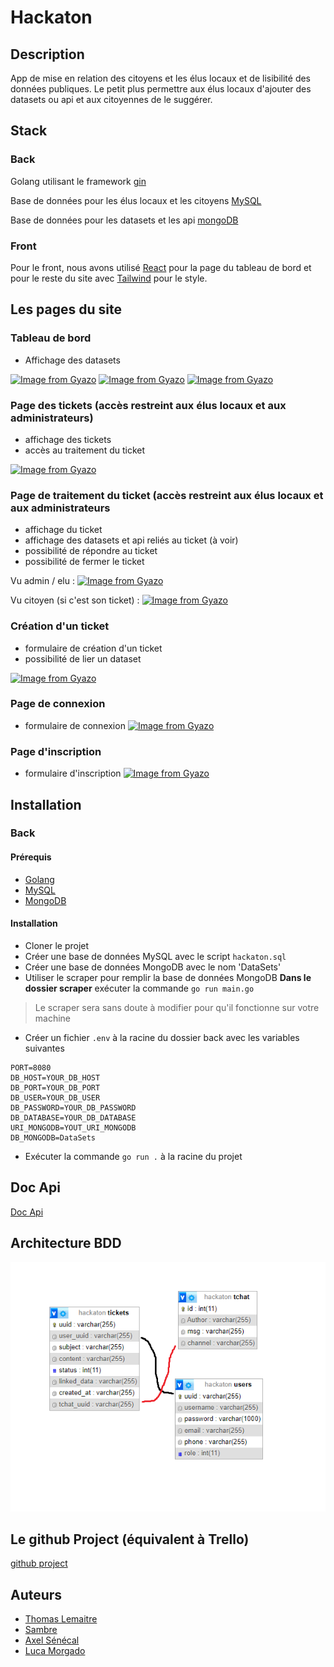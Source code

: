 # Hackaton

## Description

App de mise en relation des citoyens et les élus locaux et de lisibilité des données publiques.
Le petit plus permettre aux élus locaux d'ajouter des datasets ou api et aux citoyennes de le suggérer.

## Stack

### Back 

Golang utilisant le framework [gin](https://www.gin-gonic.com)

Base de données pour les élus locaux et les citoyens [MySQL](https://www.mysql.com/fr/)

Base de données pour les datasets et les api [mongoDB](https://www.mongodb.com/fr)

### Front

Pour le front, nous avons utilisé [React](https://fr.reactjs.org) pour la page du tableau de bord
et pour le reste du site avec [Tailwind](https://tailwindcss.com) pour le style.

## Les pages du site

### Tableau de bord

- Affichage des datasets

[![Image from Gyazo](https://i.gyazo.com/deb43f336840e619dea99afd6f154ede.gif)](https://gyazo.com/deb43f336840e619dea99afd6f154ede)
[![Image from Gyazo](https://i.gyazo.com/3d82a10656f13cde6efbd1f917a5d5c1.gif)](https://gyazo.com/3d82a10656f13cde6efbd1f917a5d5c1)
[![Image from Gyazo](https://i.gyazo.com/addb29f2b3be2d60950398d4fd8552ce.gif)](https://gyazo.com/addb29f2b3be2d60950398d4fd8552ce)

### Page des tickets (accès restreint aux élus locaux et aux administrateurs)

- affichage des tickets
- accès au traitement du ticket

[![Image from Gyazo](https://i.gyazo.com/c0bb2976bfaf16fda13d58e13a2dc8ce.gif)](https://gyazo.com/c0bb2976bfaf16fda13d58e13a2dc8ce)

### Page de traitement du ticket (accès restreint aux élus locaux et aux administrateurs

- affichage du ticket
- affichage des datasets et api reliés au ticket (à voir)
- possibilité de répondre au ticket
- possibilité de fermer le ticket

Vu admin / elu :
[![Image from Gyazo](https://i.gyazo.com/39f0cf0bfcc33203cc2044a9652715b6.gif)](https://gyazo.com/39f0cf0bfcc33203cc2044a9652715b6)

Vu citoyen (si c'est son ticket) :
[![Image from Gyazo](https://i.gyazo.com/231cccfcd7772ce984c52d5c4842b58f.gif)](https://gyazo.com/231cccfcd7772ce984c52d5c4842b58f)

### Création d'un ticket

- formulaire de création d'un ticket
- possibilité de lier un dataset

[![Image from Gyazo](https://i.gyazo.com/64d72503ae768835d3bf2081d99b9482.gif)](https://gyazo.com/64d72503ae768835d3bf2081d99b9482)


### Page de connexion

- formulaire de connexion
  [![Image from Gyazo](https://i.gyazo.com/98df06818fba2b5eef7ab10f4a80751e.gif)](https://gyazo.com/98df06818fba2b5eef7ab10f4a80751e)

### Page d'inscription

- formulaire d'inscription
[![Image from Gyazo](https://i.gyazo.com/2e780092b70899ccd6762751cb2635e9.gif)](https://gyazo.com/2e780092b70899ccd6762751cb2635e9)


## Installation

### Back

#### Prérequis

- [Golang](https://golang.org/doc/install)
- [MySQL](https://dev.mysql.com/doc/mysql-installation-excerpt/5.7/en/)
- [MongoDB](https://docs.mongodb.com/manual/installation/)

#### Installation

- Cloner le projet
- Créer une base de données MySQL avec le script `hackaton.sql`
- Créer une base de données MongoDB avec le nom 'DataSets'
- Utiliser le scraper pour remplir la base de données MongoDB **Dans le dossier scraper** exécuter la commande `go run main.go`
> Le scraper sera sans doute à modifier pour qu'il fonctionne sur votre machine
- Créer un fichier `.env` à la racine du dossier back avec les variables suivantes
```
PORT=8080
DB_HOST=YOUR_DB_HOST
DB_PORT=YOUR_DB_PORT
DB_USER=YOUR_DB_USER
DB_PASSWORD=YOUR_DB_PASSWORD
DB_DATABASE=YOUR_DB_DATABASE
URI_MONGODB=YOUT_URI_MONGODB
DB_MONGODB=DataSets
```
- Exécuter la commande `go run .` à la racine du projet


## Doc Api

[Doc Api](./DocApi.md)

## Architecture BDD

![Architecture BDD](./img/image.png)

## Le github Project (équivalent à Trello)

[github project](https://github.com/users/tot0p/projects/5/views/2)

## Auteurs

- [Thomas Lemaitre](https://www.github.com/tot0p)
- [Sambre](https://www.github.com/sambreVan)
- [Axel Sénécal](https://www.github.com/axou89)
- [Luca Morgado](https://www.github.com/mkarten)